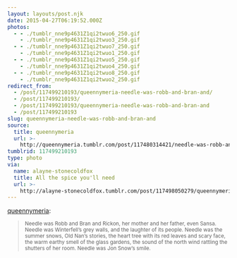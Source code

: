 ```yaml
---
layout: layouts/post.njk
date: 2015-04-27T06:19:52.000Z
photos:
  - - ./tumblr_nne9p4631Z1qi2twuo6_250.gif
    - ./tumblr_nne9p4631Z1qi2twuo3_250.gif
  - - ./tumblr_nne9p4631Z1qi2twuo7_250.gif
    - ./tumblr_nne9p4631Z1qi2twuo1_250.gif
  - - ./tumblr_nne9p4631Z1qi2twuo5_250.gif
    - ./tumblr_nne9p4631Z1qi2twuo4_250.gif
  - - ./tumblr_nne9p4631Z1qi2twuo8_250.gif
    - ./tumblr_nne9p4631Z1qi2twuo2_250.gif
redirect_from:
  - /post/117499210193/queennymeria-needle-was-robb-and-bran-and/
  - /post/117499210193/
  - /post/117499210193/queennymeria-needle-was-robb-and-bran-and
  - /post/117499210193
slug: queennymeria-needle-was-robb-and-bran-and
source:
  title: queennymeria
  url: >-
    http://queennymeria.tumblr.com/post/117480314421/needle-was-robb-and-bran-and-rickon-her-mother
tumblrid: 117499210193
type: photo
via:
  name: alayne-stonecoldfox
  title: All the spice you'll need
  url: >-
    http://alayne-stonecoldfox.tumblr.com/post/117498050279/queennymeria-needle-was-robb-and-bran-and-rickon
---
```

<p><a class="tumblr_blog" href="http://queennymeria.tumblr.com/post/117480314421">queennymeria</a>:</p>

<blockquote><div><small>Needle was Robb and Bran and Rickon, her mother and her father, even Sansa. Needle was Winterfell’s grey walls, and the laughter of its people. Needle was the summer snows, Old Nan’s stories, the heart tree with its red leaves and scary face, the warm earthy smell of the glass gardens, the sound of the north wind rattling the shutters of her room. Needle was Jon Snow’s smile. </small></div></blockquote>
